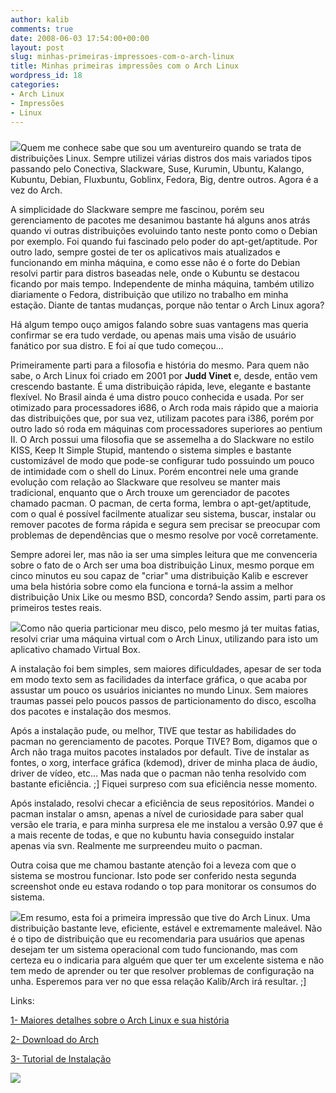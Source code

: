 ```yaml
---
author: kalib
comments: true
date: 2008-06-03 17:54:00+00:00
layout: post
slug: minhas-primeiras-impressoes-com-o-arch-linux
title: Minhas primeiras impressões com o Arch Linux
wordpress_id: 18
categories:
- Arch Linux
- Impressões
- Linux
---
```


### 







[![](http://4.bp.blogspot.com/_5kfJplBiYy0/SEWWyV8TkxI/AAAAAAAAAD0/_RJabFlJvxw/s200/archlogo.jpg)](http://4.bp.blogspot.com/_5kfJplBiYy0/SEWWyV8TkxI/AAAAAAAAAD0/_RJabFlJvxw/s1600-h/archlogo.jpg)Quem me conhece sabe que sou um aventureiro quando se trata de distribuições Linux. Sempre utilizei várias distros dos mais variados tipos passando pelo Conectiva, Slackware, Suse, Kurumin, Ubuntu, Kalango, Kubuntu, Debian, Fluxbuntu, Goblinx, Fedora, Big, dentre outros. Agora é a vez do Arch.




A simplicidade do Slackware sempre me fascinou, porém seu gerenciamento de pacotes me desanimou bastante há alguns anos atrás quando vi outras distribuições evoluindo tanto neste ponto como o Debian por exemplo. Foi quando fui fascinado pelo poder do apt-get/aptitude. Por outro lado, sempre gostei de ter os aplicativos mais atualizados e funcionando em minha máquina, e como esse não é o forte do Debian resolvi partir para distros baseadas nele, onde o Kubuntu se destacou ficando por mais tempo. Independente de minha máquina, também utilizo diariamente o Fedora, distribuição que utilizo no trabalho em minha estação. Diante de tantas mudanças, porque não tentar o Arch Linux agora?




Há algum tempo ouço amigos falando sobre suas vantagens mas queria confirmar se era tudo verdade, ou apenas mais uma visão de usuário fanático por sua distro. E foi aí que tudo começou...




Primeiramente parti para a filosofia e história do mesmo. Para quem não sabe, o Arch Linux foi criado em 2001 por **Judd Vinet** e, desde, então vem crescendo bastante. É uma distribuição rápida, leve, elegante e bastante flexível. No Brasil ainda é uma distro pouco conhecida e usada. Por ser otimizado para processadores i686, o Arch roda mais rápido que a maioria das distribuições que, por sua vez, utilizam pacotes para i386, porém por outro lado só roda em máquinas com processadores superiores ao pentium II. O Arch possui uma filosofia que se assemelha a do Slackware no estilo KISS, Keep It Simple Stupid, mantendo o sistema simples e bastante customizável de modo que pode-se configurar tudo possuindo um pouco de intimidade com o shell do Linux. Porém encontrei nele uma grande evolução com relação ao Slackware que resolveu se manter mais tradicional, enquanto que o Arch trouxe um gerenciador de pacotes chamado pacman. O pacman, de certa forma, lembra o apt-get/aptitude, com o qual é possível facilmente atualizar seu sistema, buscar, instalar ou remover pacotes de forma rápida e segura sem precisar se preocupar com problemas de dependências que o mesmo resolve por você corretamente.




Sempre adorei ler, mas não ia ser uma simples leitura que me convenceria sobre o fato de o Arch ser uma boa distribuição Linux, mesmo porque em cinco minutos eu sou capaz de "criar" uma distribuição Kalib e escrever uma bela história sobre como ela funciona e torná-la assim a melhor distribuição Unix Like ou mesmo BSD, concorda? Sendo assim, parti para os primeiros testes reais.




[![](http://3.bp.blogspot.com/_5kfJplBiYy0/SEWNdzRsaSI/AAAAAAAAADk/mc4TzoaAOfY/s200/arch3.png)](http://3.bp.blogspot.com/_5kfJplBiYy0/SEWNdzRsaSI/AAAAAAAAADk/mc4TzoaAOfY/s1600-h/arch3.png)Como não queria particionar meu disco, pelo mesmo já ter muitas fatias, resolvi criar uma máquina virtual com o Arch Linux, utilizando para isto um aplicativo chamado Virtual Box.




A instalação foi bem simples, sem maiores dificuldades, apesar de ser toda em modo texto sem as facilidades da interface gráfica, o que acaba por assustar um pouco os usuários iniciantes no mundo Linux. Sem maiores traumas passei pelo poucos passos de particionamento do disco, escolha dos pacotes e instalação dos mesmos.




Após a instalação pude, ou melhor, TIVE que testar as habilidades do pacman no gerenciamento de pacotes. Porque TIVE? Bom, digamos que o Arch não traga muitos pacotes instalados por default. Tive de instalar as fontes, o xorg, interface gráfica (kdemod), driver de minha placa de áudio, driver de vídeo, etc... Mas nada que o pacman não tenha resolvido com bastante eficiência. ;] Fiquei surpreso com sua eficiência nesse momento.




Após instalado, resolvi checar a eficiência de seus repositórios. Mandei o pacman instalar o amsn, apenas a nível de curiosidade para saber qual versão ele traria, e para minha surpresa ele me instalou a versão 0.97 que é a mais recente de todas, e que no kubuntu havia conseguido instalar apenas via svn. Realmente me surpreendeu muito o pacman.




Outra coisa que me chamou bastante atenção foi a leveza com que o sistema se mostrou funcionar. Isto pode ser conferido nesta segunda screenshot onde eu estava rodando o top para monitorar os consumos do sistema.




[![](http://3.bp.blogspot.com/_5kfJplBiYy0/SEWPY8j8tuI/AAAAAAAAADs/gEolntsO-9Q/s200/archlinux2.png)](http://3.bp.blogspot.com/_5kfJplBiYy0/SEWPY8j8tuI/AAAAAAAAADs/gEolntsO-9Q/s1600-h/archlinux2.png)Em resumo, esta foi a primeira impressão que tive do Arch Linux. Uma distribuição bastante leve, eficiente, estável e extremamente maleável. Não é o tipo de distribuição que eu recomendaria para usuários que apenas desejam ter um sistema operacional com tudo funcionando, mas com certeza eu o indicaria para alguém que quer ter um excelente sistema e não tem medo de aprender ou ter que resolver problemas de configuração na unha. Esperemos para ver no que essa relação Kalib/Arch irá resultar. ;]




Links:  

[1- Maiores detalhes sobre o Arch Linux e sua história](http://www.archlinux-br.org/about/)  

[2- Download do Arch](http://www.archlinux-br.org/download/)  

[3- Tutorial de Instalação](http://www.vivaolinux.com.br/artigos/verArtigo.php?codigo=8256)




[![](http://img376.imageshack.us/img376/8000/userbar635980sd7.gif)](http://img376.imageshack.us/img376/8000/userbar635980sd7.gif)



